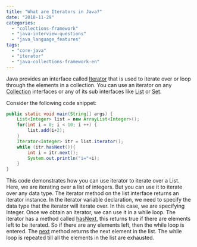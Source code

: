 ```yaml
---
title: "What are Iterators in Java?"
date: "2018-11-29"
categories: 
  - "collections-framework"
  - "java-interview-questions"
  - "java_language_features"
tags: 
  - "core-java"
  - "iterator"
  - "java-collections-framework-en"
---
```


Java provides an interface called [Iterator](https://docs.oracle.com/javase/8/docs/api/java/util/Iterator.html) that is used to iterate over or loop through the elements in a collection. You can use an iterator on any [Collection](https://docs.oracle.com/javase/8/docs/api/java/util/Collection.html) interfaces or any of its sub interfaces like [List](https://docs.oracle.com/javase/8/docs/api/java/util/List.html) or [Set](https://docs.oracle.com/javase/8/docs/api/java/util/Set.html).

Consider the following code snippet:

````java
public static void main(String[] args) { 
    List<Integer> list = new ArrayList<Integer>(); 
    for(int i = 0; i < 10; i ++) { 
        list.add(i+2); 
    } 
    Iterator<Integer> itr = list.iterator(); 
    while (itr.hasNext()){ 
        int i = itr.next(); 
        System.out.println("i="+i); 
    } 
} 
````

This code demonstrates how you can use iterator to iterate over a List. Here, we are iterating over a list of integers. But you can use it to iterate over any data type. The iterator method on the list interface returns an iterator instance. In the iterator variable declaration, we need to specify the data type that the iterator will iterate over. In this case, we are specifying Integer. Once we obtain an iterator, we can use it in a while loop. The iterator has a method called [hasNext](https://docs.oracle.com/javase/8/docs/api/java/util/Iterator.html#hasNext--), this returns true if there are elements left to be iterated. So if there are any elements left, then the while loop is entered. The [next](https://docs.oracle.com/javase/8/docs/api/java/util/Iterator.html#next--) method returns the next element in the list. The while loop is repeated till all the elements in the list are exhausted.
